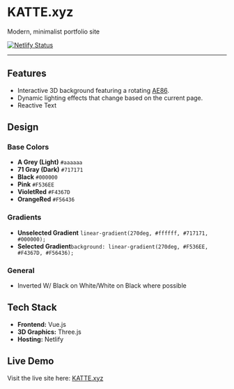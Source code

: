 # KATTE.xyz 
Modern, minimalist portfolio site

[![Netlify Status](https://api.netlify.com/api/v1/badges/0e28b02b-a39a-474f-967e-0d70a138d2d9/deploy-status)](https://app.netlify.com/sites/imaginative-beijinho-dbc1c5/deploys)

***

## Features
- Interactive 3D background featuring a rotating [AE86](https://en.wikipedia.org/wiki/Toyota_AE86).
- Dynamic lighting effects that change based on the current page.
- Reactive Text

## Design

### Base Colors
- **A Grey (Light)** `#aaaaaa`
- **71 Gray (Dark)** `#717171`
- **Black** `#000000`
- **Pink** `#F536EE`
- **VioletRed** `#F4367D`
- **OrangeRed** `#F56436`

### Gradients
- **Unselected Gradient** `linear-gradient(270deg, #ffffff, #717171, #000000);`
- **Selected Gradient**`background: linear-gradient(270deg, #F536EE, #F4367D, #F56436);`

### General
- Inverted W/ Black on White/White on Black where possible  


## Tech Stack
- **Frontend:** Vue.js
- **3D Graphics:** Three.js
- **Hosting:** Netlify

## Live Demo
Visit the live site here: [KATTE.xyz](https://katte.xyz)